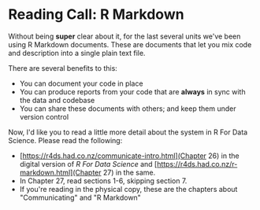 # Reading Call: R Markdown 

Without being **super** clear about it, for the last several units we've been using R Markdown documents. These are documents that let you mix code and description into a single plain text file. 

There are several benefits to this: 

- You can document your code in place
- You can produce reports from your code that are **always** in sync with the data and codebase
- You can share these documents with others; and keep them under version control 

Now, I'd like you to read a little more detail about the system in R For Data Science. Please read the following: 

- [https://r4ds.had.co.nz/communicate-intro.html](Chapter 26) in the digital version of _R For Data Science_ and [https://r4ds.had.co.nz/r-markdown.html](Chapter 27) in the same. 
- In Chapter 27, read sections 1-6, skipping section 7. 
- If you're reading in the physical copy, these are the chapters about "Communicating" and "R Markdown"
